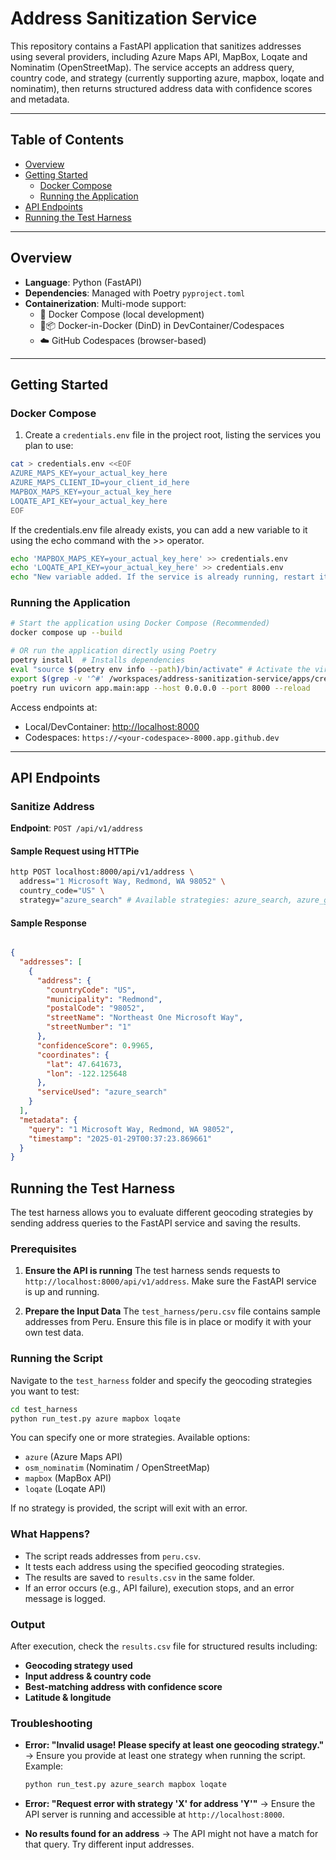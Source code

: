 # Address Sanitization Service

This repository contains a FastAPI application that sanitizes addresses using several providers, including Azure Maps API, MapBox, Loqate and Nominatim (OpenStreetMap). The service accepts an address query, country code, and strategy (currently supporting azure, mapbox, loqate and nominatim), then returns structured address data with confidence scores and metadata.

---

## Table of Contents

- [Overview](#overview)
- [Getting Started](#getting-started)
  - [Docker Compose](#docker-compose)
  - [Running the Application](#running-the-application)
- [API Endpoints](#api-endpoints)
- [Running the Test Harness](#running-the-test-harness)

---

## Overview

- **Language**: Python (FastAPI)
- **Dependencies**: Managed with Poetry `pyproject.toml`
- **Containerization**: Multi-mode support:
  - 🐳 Docker Compose (local development)
  - 🐳📦 Docker-in-Docker (DinD) in DevContainer/Codespaces
  - ☁️ GitHub Codespaces (browser-based)

---

## Getting Started

### Docker Compose

1. Create a `credentials.env` file in the project root, listing the services you plan to use:

```bash
cat > credentials.env <<EOF
AZURE_MAPS_KEY=your_actual_key_here
AZURE_MAPS_CLIENT_ID=your_client_id_here
MAPBOX_MAPS_KEY=your_actual_key_here
LOQATE_API_KEY=your_actual_key_here
EOF
```

If the credentials.env file already exists, you can add a new variable to it using the echo command with the >> operator.

```bash
echo 'MAPBOX_MAPS_KEY=your_actual_key_here' >> credentials.env
echo 'LOQATE_API_KEY=your_actual_key_here' >> credentials.env
echo "New variable added. If the service is already running, restart it to apply changes."

```

### Running the Application

```bash
# Start the application using Docker Compose (Recommended)
docker compose up --build

# OR run the application directly using Poetry
poetry install  # Installs dependencies
eval "source $(poetry env info --path)/bin/activate" # Activate the virtual environment created by poetry
export $(grep -v '^#' /workspaces/address-sanitization-service/apps/credentials.env| xargs) # Set environment variables from credentials.env file
poetry run uvicorn app.main:app --host 0.0.0.0 --port 8000 --reload

```

Access endpoints at:

- Local/DevContainer: <http://localhost:8000>
- Codespaces: `https://<your-codespace>-8000.app.github.dev`

---

## API Endpoints

### Sanitize Address

**Endpoint**: `POST /api/v1/address`

#### Sample Request using HTTPie

```bash
http POST localhost:8000/api/v1/address \
  address="1 Microsoft Way, Redmond, WA 98052" \
  country_code="US" \
  strategy="azure_search" # Available strategies: azure_search, azure_geocode, osm_nominatim, mapbox, loqate
```

#### Sample Response

```json

{
  "addresses": [
    {
      "address": {
        "countryCode": "US",
        "municipality": "Redmond",
        "postalCode": "98052",
        "streetName": "Northeast One Microsoft Way",
        "streetNumber": "1"
      },
      "confidenceScore": 0.9965,
      "coordinates": {
        "lat": 47.641673,
        "lon": -122.125648
      },
      "serviceUsed": "azure_search"
    }
  ],
  "metadata": {
    "query": "1 Microsoft Way, Redmond, WA 98052",
    "timestamp": "2025-01-29T00:37:23.869661"
  }
}
```

## Running the Test Harness

The test harness allows you to evaluate different geocoding strategies by sending address queries to the FastAPI service and saving the results.

### Prerequisites

1. **Ensure the API is running**
   The test harness sends requests to `http://localhost:8000/api/v1/address`. Make sure the FastAPI service is up and running.

2. **Prepare the Input Data**
   The `test_harness/peru.csv` file contains sample addresses from Peru. Ensure this file is in place or modify it with your own test data.

### Running the Script

Navigate to the `test_harness` folder and specify the geocoding strategies you want to test:

```bash
cd test_harness
python run_test.py azure mapbox loqate
```

You can specify one or more strategies. Available options:

- `azure` (Azure Maps API)
- `osm_nominatim` (Nominatim / OpenStreetMap)
- `mapbox` (MapBox API)
- `loqate` (Loqate API)

If no strategy is provided, the script will exit with an error.

### What Happens?

- The script reads addresses from `peru.csv`.
- It tests each address using the specified geocoding strategies.
- The results are saved to `results.csv` in the same folder.
- If an error occurs (e.g., API failure), execution stops, and an error message is logged.

### Output

After execution, check the `results.csv` file for structured results including:

- **Geocoding strategy used**
- **Input address & country code**
- **Best-matching address with confidence score**
- **Latitude & longitude**

### Troubleshooting

- **Error: "Invalid usage! Please specify at least one geocoding strategy."**
  → Ensure you provide at least one strategy when running the script. Example:

  ```bash
  python run_test.py azure_search mapbox loqate
  ```

- **Error: "Request error with strategy 'X' for address 'Y'"**
  → Ensure the API server is running and accessible at `http://localhost:8000`.

- **No results found for an address**
  → The API might not have a match for that query. Try different input addresses.
